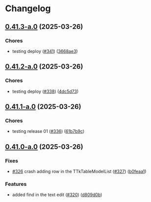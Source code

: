 # Changelog

## [0.41.3-a.0](https://github.com/ceccopierangiolieugenio/pyTermTk/compare/pyTermTk-v0.41.2-a.0...pyTermTk-v0.41.3-a.0) (2025-03-26)


### Chores

* testing deploy ([#341](https://github.com/ceccopierangiolieugenio/pyTermTk/issues/341)) ([3668ae3](https://github.com/ceccopierangiolieugenio/pyTermTk/commit/3668ae3c226f5aa316b8b769829f499f9b3a007a))

## [0.41.2-a.0](https://github.com/ceccopierangiolieugenio/pyTermTk/compare/pyTermTk-v0.41.1-a.0...pyTermTk-v0.41.2-a.0) (2025-03-26)


### Chores

* testing deploy ([#338](https://github.com/ceccopierangiolieugenio/pyTermTk/issues/338)) ([4dc5d73](https://github.com/ceccopierangiolieugenio/pyTermTk/commit/4dc5d733eefd9377dfd90dc0927941f46465a62f))

## [0.41.1-a.0](https://github.com/ceccopierangiolieugenio/pyTermTk/compare/pyTermTk-v0.41.0-a.0...pyTermTk-v0.41.1-a.0) (2025-03-26)


### Chores

* testing release 01 ([#336](https://github.com/ceccopierangiolieugenio/pyTermTk/issues/336)) ([61b7b9c](https://github.com/ceccopierangiolieugenio/pyTermTk/commit/61b7b9c05f9c102bdae52137fdcc2aa236fc8391))

## [0.41.0-a.0](https://github.com/ceccopierangiolieugenio/pyTermTk/compare/pyTermTk-v0.40.0-a.0...pyTermTk-v0.41.0-a.0) (2025-03-26)


### Fixes

* [#326](https://github.com/ceccopierangiolieugenio/pyTermTk/issues/326) crash adding row in the TTkTableModelList ([#327](https://github.com/ceccopierangiolieugenio/pyTermTk/issues/327)) ([b0feaa1](https://github.com/ceccopierangiolieugenio/pyTermTk/commit/b0feaa139ee8fb19d475e1cf267ff7b6c182dc72))


### Features

* added find in the text edit ([#320](https://github.com/ceccopierangiolieugenio/pyTermTk/issues/320)) ([d809d0b](https://github.com/ceccopierangiolieugenio/pyTermTk/commit/d809d0bcca544e42e3bb1b89f55481bb646c1a90))
